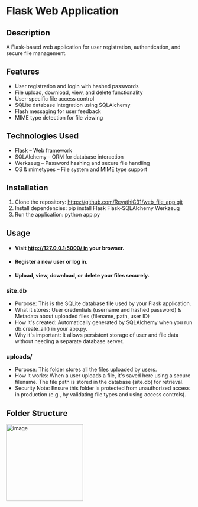 # Flask Web Application
## Description
A Flask-based web application for user registration, authentication, and secure file management.
## Features
* User registration and login with hashed passwords
* File upload, download, view, and delete functionality
* User-specific file access control
* SQLite database integration using SQLAlchemy
* Flash messaging for user feedback
* MIME type detection for file viewing
## Technologies Used
* Flask – Web framework
* SQLAlchemy – ORM for database interaction
* Werkzeug – Password hashing and secure file handling
* OS & mimetypes – File system and MIME type support
## Installation
1. Clone the repository: https://github.com/RevathiC31/web_file_app.git
2. Install dependencies: pip install Flask Flask-SQLAlchemy Werkzeug
3. Run the application: python app.py
## Usage
* #### Visit http://127.0.0.1:5000/ in your browser.
* #### Register a new user or log in.
* #### Upload, view, download, or delete your files securely.
### site.db
* Purpose: This is the SQLite database file used by your Flask application.
* What it stores:
  User credentials (username and hashed password) & Metadata about uploaded files (filename, path, user ID)
* How it's created: Automatically generated by SQLAlchemy when you run db.create_all() in your app.py.
* Why it's important: It allows persistent storage of user and file data without needing a separate database server.
### uploads/
* Purpose: This folder stores all the files uploaded by users.
* How it works:
  When a user uploads a file, it's saved here using a secure filename.
  The file path is stored in the database (site.db) for retrieval.
* Security Note: Ensure this folder is protected from unauthorized access in production (e.g., by validating file types and using access controls).
## Folder Structure
<img width="208" alt="image" src="https://github.com/user-attachments/assets/955c900e-1822-432e-b968-64e250834333" />


